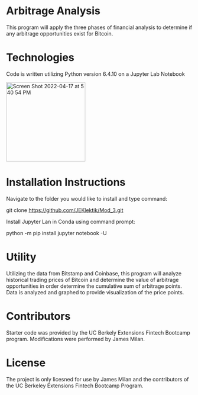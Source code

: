 # Arbitrage Analysis
This program will apply the three phases of financial analysis to determine if any arbitrage opportunities exist for Bitcoin.

# Technologies
Code is written utilizing Python version 6.4.10 on a Jupyter Lab Notebook

<img width="214" alt="Screen Shot 2022-04-17 at 5 40 54 PM" src="https://user-images.githubusercontent.com/101614932/163738409-2ef06bef-d065-40e5-90bf-9db659b880bd.png">

# Installation Instructions
Navigate to the folder you would like to install and type command:

git clone https://github.com/JEKlektik/Mod_3.git

Install Jupyter Lan in Conda using command prompt:

python -m pip install jupyter notebook -U

# Utility
Utilizing the data from Bitstamp and Coinbase, this program will analyze historical trading prices of Bitcoin and determine the value of arbitrage opportunities in order determine the cumulative sum of arbitrage points.  Data is analyzed and graphed to provide visualization of the price points.

# Contributors
Starter code was provided by the UC Berkely Extensions Fintech Bootcamp program.  Modifications were performed by James Milan.

# License
The project is only licesned for use by James Milan and the contributors of the UC Berkeley Extensions Fintech Bootcamp Program.
